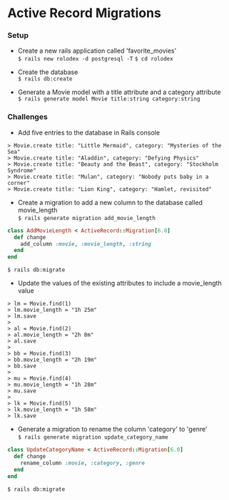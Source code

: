 # Active Record Migrations

### Setup
- Create a new rails application called 'favorite_movies'  
`$ rails new rolodex -d postgresql -T`
`$ cd rolodex`

- Create the database  
`$ rails db:create`

- Generate a Movie model with a title attribute and a category attribute  
`$ rails generate model Movie title:string category:string`

### Challenges
- Add five entries to the database in Rails console
```
> Movie.create title: "Little Mermaid", category: "Mysteries of the Sea"
> Movie.create title: "Aladdin", category: "Defying Physics"
> Movie.create title: "Beauty and the Beast", category: "Stockholm Syndrome"
> Movie.create title: "Mulan", category: "Nobody puts baby in a corner"
> Movie.create title: "Lion King", category: "Hamlet, revisited"
```

- Create a migration to add a new column to the database called movie_length  
`$ rails generate migration add_movie_length`
```ruby
class AddMovieLength < ActiveRecord::Migration[6.0]
  def change
    add_column :movie, :movie_length, :string
  end
end
```
`$ rails db:migrate`

- Update the values of the existing attributes to include a movie_length value
```
> lm = Movie.find(1)
> lm.movie_length = "1h 25m"
> lm.save
>
> al = Movie.find(2)
> al.movie_length = "2h 8m"
> al.save
>
> bb = Movie.find(3)
> bb.movie_length = "2h 19m"
> bb.save
>
> mu = Movie.find(4)
> mu.movie_length = "1h 28m"
> mu.save
>
> lk = Movie.find(5)
> lk.movie_length = "1h 58m"
> lk.save
```

- Generate a migration to rename the column 'category' to 'genre'  
`$ rails generate migration update_category_name`
```ruby
class UpdateCategoryName < ActiveRecord::Migration[6.0]
  def change
    rename_column :movie, :category, :genre
  end
end
```
`$ rails db:migrate`

